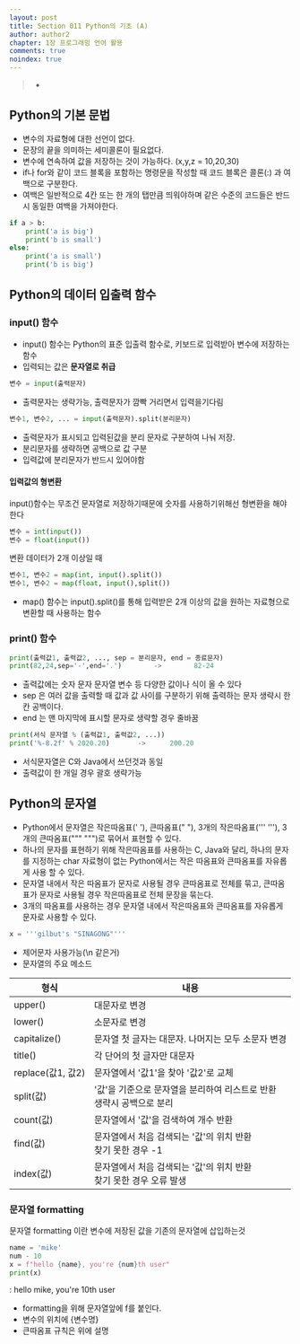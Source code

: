 ```yaml
---
layout: post
title: Section 011 Python의 기초 (A)
author: author2
chapter: 1장 프로그래밍 언어 활용
comments: true
noindex: true
---
```

>- 

## Python의 기본 문법

- 변수의 자료형에 대한 선언이 없다.
- 문장의 끝을 의미하는 세미콜론이 필요없다.
- 변수에 연속하여 값을 저장하는 것이 가능하다. (x,y,z = 10,20,30)
- if나 for와 같이 코드 블록을 포함하는 명령문을 작성할 때 코드 블록은 콜론(:) 과 여백으로 구분한다.
- 여백은 일반적으로 4칸 또는 한 개의 탭만큼 띄워야하며 같은 수준의 코드들은 반드시 동일한 여백을 가져야한다.
``` python
if a > b:
    print('a is big')
    print('b is small')
else:
    print('a is small')
    print('b is big')
```

## Python의 데이터 입출력 함수

### input() 함수

- input() 함수는 Python의 표준 입출력 함수로, 키보드로 입력받아 변수에 저장하는 함수
- 입력되는 값은 **문자열로 취급**

``` python
변수 = input(출력문자)
```

- 출력문자는 생략가능, 출력문자가 깜빡 거리면서 입력을기다림

``` python
변수1, 변수2, ... = input(출력문자).split(분리문자)
```

- 출력문자가 표시되고 입력된값을 분리 문자로 구분하여 나눠 저장.
- 분리문자를 생략하면 공백으로 값 구분
- 입력값에 분리문자가 반드시 있어야함

#### 입력값의 형변환
input()함수는 무조건 문자열로 저장하기때문에 숫자를 사용하기위해선 형변환을 해야한다

``` python
변수 = int(input())
변수 = float(input())
```

변환 데이터가 2개 이상일 때

``` python
변수1, 변수2 = map(int, input().split())
변수1, 변수2 = map(float, input(),split())
```

- map() 함수는 input().split()를 통해 입력받은 2개 이상의 값을 원하는 자료형으로 변환할 때 사용하는 함수

### print() 함수

``` python
print(출력값1, 출력값2, ..., sep = 분리문자, end = 종료문자)
print(82,24,sep='-',end='.')        ->        82-24
```

- 출력값에는 숫자 문자 문자열 변수 등 다양한 값이나 식이 올 수 있다
- sep 은 여러 값을 출력할 때 값과 값 사이를 구분하기 위해 출력하는 문자 생략시 한칸 공백이다.
- end 는 맨 마지막에 표시할 문자로 생략할 경우 줄바꿈

``` python
print(서식 문자열 % (출력값1, 출력값2, ...))
print('%-8.2f' % 2020.20)       ->      200.20
```

- 서식문자열은 C와 Java에서 쓰던것과 동일
- 출력값이 한 개일 경우 괄호 생략가능

## Python의 문자열

- Python에서 문자열은 작은따옴표(' '), 큰따옴표(" "), 3개의 작은따옴표(''' '''), 3개의 큰따옴표(""" """)로 묶어서 표현할 수 있다.
- 하나의 문자를 표현하기 위해 작은따옴표를 사용하는 C, Java와 달리, 하나의 문자를 지정하는 char 자료형이 없는 Python에서는 작은 따옴표와 큰따옴표를 자유롭게 사용 할 수 있다.
- 문자열 내에서 작은 따옴표가 문자로 사용될 경우 큰따옴표로 전체를 묶고, 큰따옴표가 문자로 사용될 경우 작은따옴표로 전체 문장을 묶는다.
- 3개의 따옴표를 사용하는 경우 문자열 내에서 작은따옴표와 큰따옴표를 자유롭게 문자로 사용할 수 있다.

``` python
x = '''gilbut's "SINAGONG"'''
```

- 제어문자 사용가능(\n 같은거)
- 문자열의 주요 메소드

|형식|내용|
|---|---|
|upper()|대문자로 변경|
|lower()|소문자로 변경|
|capitalize()|문자열 첫 글자는 대문자. 나머지는 모두 소문자 변경|
|title()|각 단어의 첫 글자만 대문자|
|replace(값1, 값2)|문자열에서 '값1'을 찾아 '값2'로 교체|
|split(값)|'값'을 기준으로 문자열을 분리하여 리스트로 반환 <br> 생략시 공백으로 분리|
|count(값)|문자열에서 '값'을 검색하여 개수 반환|
|find(값)|문자열에서 처음 검색되는 '값'의 위치 반환 <br> 찾기 못한 경우 -1|
|index(값)|문자열에서 처음 검색되는 '값'의 위치 반환 <br> 찾기 못한 경우 오류 발생|


### 문자열 formatting

문자열 formatting 이란 변수에 저장된 값을 기존의 문자열에 삽입하는것

``` python
name = 'mike'
num - 10
x = f"hello {name}, you're {num}th user"
print(x)
```
: hello mike, you're 10th user

- formatting을 위해 문자열앞에 f를 붙인다.
- 변수의 위치에 {변수명}
- 큰따옴표 규칙은 위에 설명
